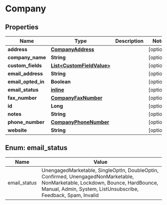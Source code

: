 
# Company

## Properties
Name | Type | Description | Notes
------------ | ------------- | ------------- | -------------
**address** | [**CompanyAddress**](CompanyAddress.md) |  |  [optional]
**company_name** | **String** |  |  [optional]
**custom_fields** | [**List&lt;CustomFieldValue&gt;**](CustomFieldValue.md) |  |  [optional]
**email_address** | **String** |  |  [optional]
**email_opted_in** | **Boolean** |  |  [optional]
**email_status** | [**inline**](#Email_statusEnum) |  |  [optional]
**fax_number** | [**CompanyFaxNumber**](CompanyFaxNumber.md) |  |  [optional]
**id** | **Long** |  |  [optional]
**notes** | **String** |  |  [optional]
**phone_number** | [**CompanyPhoneNumber**](CompanyPhoneNumber.md) |  |  [optional]
**website** | **String** |  |  [optional]


<a name="Email_statusEnum"></a>
## Enum: email_status
Name | Value
---- | -----
email_status | UnengagedMarketable, SingleOptIn, DoubleOptin, Confirmed, UnengagedNonMarketable, NonMarketable, Lockdown, Bounce, HardBounce, Manual, Admin, System, ListUnsubscribe, Feedback, Spam, Invalid



